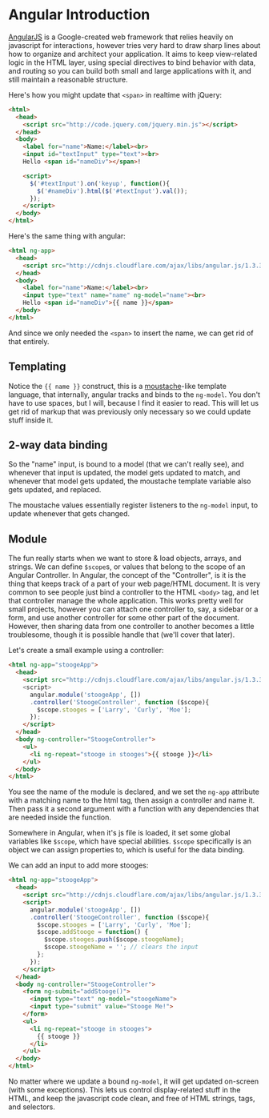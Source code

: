 # Angular Introduction

[AngularJS](https://angularjs.org) is a Google-created web framework that relies heavily on javascript for interactions, however tries very hard to draw sharp lines about how to organize and architect your application. It aims to keep view-related logic in the HTML layer, using special directives to bind behavior with data, and routing so you can build both small and large applications with it, and still maintain a reasonable structure.

Here's how you might update that `<span>` in realtime with jQuery:

```html
<html>
  <head>
    <script src="http://code.jquery.com/jquery.min.js"></script>
  </head>
  <body>
    <label for="name">Name:</label><br>
    <input id="textInput" type="text"><br>
    Hello <span id="nameDiv"></span>!

    <script>
      $('#textInput').on('keyup', function(){
        $('#nameDiv').html($('#textInput').val());
      });
    </script>
  </body>
</html>
```

Here's the same thing with angular:

```html
<html ng-app>
  <head>
    <script src="http://cdnjs.cloudflare.com/ajax/libs/angular.js/1.3.3/angular.min.js"></script>
  </head>
  <body>
    <label for="name">Name:</label><br>
    <input type="text" name="name" ng-model="name"><br>
    Hello <span id="nameDiv">{{ name }}</span>
  </body>
</html>
```

And since we only needed the `<span>` to insert the name, we can get rid of that entirely.

## Templating

Notice the `{{ name }}` construct, this is a [moustache](http://mustache.github.io/)-like template language, that internally, angular tracks and binds to the `ng-model`. You don't have to use spaces, but I will, because I find it easier to read. This will let us get rid of markup that was previously only necessary so we could update stuff inside it.

## 2-way data binding

So the "name" input, is bound to a model (that we can't really see), and whenever that input is updated, the model gets updated to match, and whenever that model gets updated, the moustache template variable also gets updated, and replaced.

The moustache values essentially register listeners to the `ng-model` input, to update whenever that gets changed.

## Module

The fun really starts when we want to store & load objects, arrays, and strings. We can define `$scope`s, or values that belong to the scope of an Angular Controller.
In Angular, the concept of the "Controller", is it is the thing that keeps track of a part of your web page/HTML document. It is very common to see people just bind a controller to the HTML `<body>` tag, and let that controller manage the whole application. This works pretty well for small projects, however you can attach one controller to, say, a sidebar or a form, and use another controller for some other part of the document. However, then sharing data from one controller to another becomes a little troublesome, though it is possible handle that (we'll cover that later).

Let's create a small example using a controller:

```html
<html ng-app="stoogeApp">
  <head>
    <script src="http://cdnjs.cloudflare.com/ajax/libs/angular.js/1.3.3/angular.min.js"></scriptst>
    <script>
      angular.module('stoogeApp', [])
      .controller('StoogeController', function ($scope){
        $scope.stooges = ['Larry', 'Curly', 'Moe'];
      });
    </script>
  </head>
  <body ng-controller="StoogeController">
    <ul>
      <li ng-repeat="stooge in stooges">{{ stooge }}</li>
    </ul>
  </body>
</html>
```

You see the name of the module is declared, and we set the `ng-app` attribute with a matching name to the html tag, then assign a controller and name it. Then pass it a second argument with a function with any dependencies that are needed inside the function.

Somewhere in Angular, when it's js file is loaded, it set some global variables like `$scope`, which have special abilities. `$scope` specifically is an object we can assign properties to, which is useful for the data binding.

We can add an input to add more stooges:

```html
<html ng-app="stoogeApp">
  <head>
    <script src="http://cdnjs.cloudflare.com/ajax/libs/angular.js/1.3.3/angular.min.js"></script>
    <script>
      angular.module('stoogeApp', [])
      .controller('StoogeController', function ($scope){
        $scope.stooges = ['Larry', 'Curly', 'Moe'];
        $scope.addStooge = function() {
          $scope.stooges.push($scope.stoogeName);
          $scope.stoogeName = ''; // clears the input
        };
      });
    </script>
  </head>
  <body ng-controller="StoogeController">
    <form ng-submit="addStooge()">
      <input type="text" ng-model="stoogeName">
      <input type="submit" value="Stooge Me!">
    </form>
    <ul>
      <li ng-repeat="stooge in stooges">
        {{ stooge }}
      </li>
    </ul>
  </body>
</html>
```

No matter where we update a bound `ng-model`, it will get updated on-screen (with some exceptions). This lets us control display-related stuff in the HTML, and keep the javascript code clean, and free of HTML strings, tags, and selectors.
